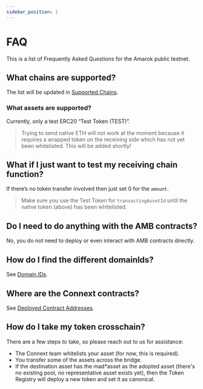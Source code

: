 ```yaml
---
sidebar_position: 1
---
```


# FAQ

This is a list of Frequently Asked Questions for the Amarok public testnet.

## What chains are supported?

The list will be updated in [Supported Chains](../versioned\_docs/version-0.1.x-legacy/basics/chains/#supported-chains).

### What assets are supported?

Currently, only a test ERC20 “Test Token (TEST)”.

> Trying to send native ETH will not work at the moment because it requires a wrapped token on the receiving side which has not yet been whitelisted. This will be added shortly!

## What if I just want to test my receiving chain function?

If there’s no token transfer involved then just set 0 for the `amount`.

> Make sure you use the Test Token for `transactingAssetId` until the native token (above) has been whitelisted.

## Do I need to do anything with the AMB contracts?

No, you do not need to deploy or even interact with AMB contracts directly.

## How do I find the different domainIds?

See [Domain IDs](../versioned\_docs/version-0.1.x-legacy/developers/testing-against-testnet/#domain-ids).

## Where are the Connext contracts?

See [Deployed Contract Addresses](../versioned\_docs/version-0.1.x-legacy/developers/testing-against-testnet/#deployed-contract-addresses).

## How do I take my token crosschain?

There are a few steps to take, so please reach out to us for assistance:

* The Connext team whitelists your asset (for now, this is required).
* You transfer some of the assets across the bridge.
* If the destination asset has the mad\*asset as the adopted asset (there's no existing pool, no representative asset exists yet), then the Token Registry will deploy a new token and set it as canonical.
